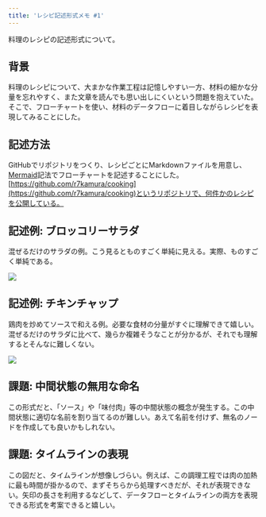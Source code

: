 ```yaml
---
title: 'レシピ記述形式メモ #1'
---
```

料理のレシピの記述形式について。

背景
--

料理のレシピについて、大まかな作業工程は記憶しやすい一方、材料の細かな分量を忘れやすく、また文章を読んでも思い出しにくいという問題を抱えていた。そこで、フローチャートを使い、材料のデータフローに着目しながらレシピを表現してみることにした。

記述方法
----

GitHubでリポジトリをつくり、レシピごとにMarkdownファイルを用意し、[Mermaid](https://mermaid-js.github.io/)記法でフローチャートを記述することにした。[https://github.com/r7kamura/cooking](https://github.com/r7kamura/cooking)というリポジトリで、何件かのレシピを公開している。

記述例: ブロッコリーサラダ
--------------

混ぜるだけのサラダの例。こう見るとものすごく単純に見える。実際、ものすごく単純である。

![](https://lh3.googleusercontent.com/docs/ADP-6oHpa2BjTvcL5M-gky_M92Ut4XmXjCJ7Xs-xQ_nvjSmeLiAERcaoShv_zUPjewkAnVXax3pf830pLIl_bkRaRKoSYJD8nyTamOerAoYXWNt767Fvn62jCO-jE4jhCFqkj91IxYG2Sgsr9SU3dliPfEGrqJZE6bwa_cObfHAl8LmQmTyzzetzru1JSl2H5K9xsv0u2hQ36FxMLG1iOI_3DHD05FGVXYPFv0vGXv5YWQphdWsl-x_7r5c6t2oZHcOxyPj5XBEcsZy-BF3b0_JAvTMkSKtqdkQurn1VsAUIiTpBK73yovooQHn-C0z5-I7Xa1eTSpbgLvfDBTK8jgmjR3FCd8sCoCkrjnk-Z3y9FTau0OnNRXNNv7ujse8HfmmaJDxkZ1c-JtRKU31dFdHNxWan39HjcyMyhdIOiUVu2Q8tmm4rRLKs7pPakrztZpcuefb4Ci_Iopej-i0B46-IWG0CfyTrBanJJ5NJ2ehiTf802abCBkClewiUJawvaS_8fJkgjUE0_-H46cAentc52all-x0eFTwpWBJZtbAbadgqwD0BKWrrcYCNgNiEVTYTBVCdc5hRkZYFo8W7oJZ5VQEW6zul0dMkacnOwzuDaWy4r1wWMRjda-o1qD1eitGIgbKYQzWWPh7wW-uHudme7h7cu67gBKkozwc6f7a0liJlCmRvdpCwprTX1REtZi-3vV4Gr2ftOBFiMmDLdN_yDna6puGc1ORWh9osI5nysqSOml0YJFlcEon93H3E1rH9wHGAugr0uTyQoLMmSd3rei6jIVt9Z4w9UJB70UvEDcBNXEd7aeftd6bl8Xi-TaO63mgl8n7w7PEdqo4sB1Q1BxPL1-2HynFnQAgnVn5X6ocgpstYv6K-WrbXNTdqn6Lfradzvm5rprvnQlR4QLjmfSLgQmTKl5SKihV77SI5vTI7zaWCEksu8G7yZhkoeaU7F99kUrVmsd_xXPGHcwkWk56Qj3QproGrgvSEueFvlcLrrqjObRtQAtN_YBSH_s91coK_dwJYvAysPssasBgVsyh3wadbE9Hg_G12n5xM_AqKXLvtv8b9-6gePooJIh-PSdBItsh4kZT4brIBkUHufMtSH6WUFbTMEAEUYogwfODuz0Hi6uQHbv1BFS1VUbYA5M497CuNZm8FWqzYQOKmRSup7jjlqdNHPHJJztfYtp4Jh6bnLqZCV2XLYxo4RNBR4zC_QMMnbEp9R6pj8Yxvb0E0NvJ7USExJKALwozk5LF_PI7J)

記述例: チキンチャップ
------------

鶏肉を炒めてソースで和える例。必要な食材の分量がすぐに理解できて嬉しい。混ぜるだけのサラダに比べて、幾らか複雑そうなことが分かるが、それでも理解するとそんなに難しくない。

![](https://lh3.googleusercontent.com/docs/ADP-6oFUSvhWqQ_oEfJhZbkpVQhFMg4DhRWYLC2vSYLQHRTHS8v2T-6ru-LRmmQxMB7gnM-vdFDzAOS-KGrrag2Rp-_m5lBrZ_DJcpNjlQt48UEfd_6TMGm3tdOP7AQk_wRcZBH2UcSGnOzDl9tZFyhg9-iZey901U8hgvR-U0QrjVK8M86_FZUYYANP75S6060vmuybdXU3b9ztjlFHfz2Xdqey7OHo-ODepV5er65ZdyNIcsY21yIWeKJzQEE_OiU2AcF9Lt-8hOA2ebRjcXc615xvRucrFncHizQhCcOFmS48E8gipbvAWaVtUthhmwNum7GR5JCyKGmgDyCKGu3k71l0TWHkcw1m30yJt94ZNQDgtSLTWSQv14G3hNZqGvescFLSpZuAfLA5K2lltt59d9RuSCLrgbzW4S_xS9cgjAO_ostooKcV0fRxeFtBAK8sf1Ajx8jUsUV6L1HTJ94PfN6C-N1X9w8eDYFMPYwOAk8NbKC4_5UKERbXom14F8FbcLujP3nga1f3w-qwOCRgEjWBZ2QrA0Gw5lT0fhA82zOW2l_g7tgdcl7EOJojWvJwp0iGiyY_rQYVu-PUb-iwgU0UZqYdPLMbNNTTS7Fvq0r7Fqu-ByQxJ7i4FXOcrT8ljOOzRQMx9WaLl21fdQ6qDQv3nv00FC7sOQXKsGOPG-ELErBWPOQtLetvM1zcBkqKEYDjBqm4LRDFL_j7txy5Cu0jhyb1PFBnwWQU4y-F4uuMU95YV83h0YVr66eOj5_41zULsvkpW_91krSfP-_ouxkOHT4Mt797sYT2TKiTYx9Y86EKnpY6vcXT_ddKt2JqaRxBZD-qPD_h6tiUrn1rgnQ7nNlEQ_bl-_81JL5WmlcHeUWIpltD16lNoAE-th27hkHzX0a89VVy-OwHNUn8bT7P1Jv86Z9QIBqhocT9iT4pEIai0O-CLCK04VcqoiurihOUjMqWzEyUWC-Ox6ooPkt0S78l7-WSYAu4-XGbdCev612Qxl15EuiKsV_bAS0T3uC3F-fjLjE8hvwJ8y1JXDcOY3DzNK51S5IsY_6oZmYIfjBq9My7DFLCUm6InfM4cnOcpthE1tIxN653bQIiTp2kiWsgPqctkh4WcZ1OJIm4QWtdpj1B9QJH5BSLHBnRWUo3hsralWtvtb4U7b0PcCATJamh-VgWSP0knZy1y7fbIhT46Sf4ZtknkuSuQuEx0-s6XRh7NHFF6mqiPtNCCjuQZMdusAS1_PRXrbLo47YVF3rf)

課題: 中間状態の無用な命名
--------------

この形式だと、「ソース」や「味付肉」等の中間状態の概念が発生する。この中間状態に適切な名前を割り当てるのが難しい。あえて名前を付けず、無名のノードを作成しても良いかもしれない。

課題: タイムラインの表現
-------------

この図だと、タイムラインが想像しづらい。例えば、この調理工程では肉の加熱に最も時間が掛かるので、まずそちらから処理すべきだが、それが表現できない。矢印の長さを利用するなどして、データフローとタイムラインの両方を表現できる形式を考案できると嬉しい。
